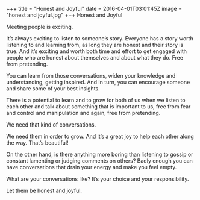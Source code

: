 +++
title = "Honest and Joyful"
date = 2016-04-01T03:01:45Z
image = "honest and joyful.jpg"
+++
Honest and Joyful

Meeting people is exciting.

It’s always exciting to listen to someone’s story. Everyone has a story worth listening to and learning from, as long they are honest and their story is true. And it’s exciting and worth both time and effort to get engaged with people who are honest about themselves and about what they do. Free from pretending.

You can learn from those conversations, widen your knowledge and understanding, getting inspired. And in turn, you can encourage someone and share some of your best insights.

There is a potential to learn and to grow for both of us when we listen to each other and talk about something that is important to us, free from fear and control and manipulation and again, free from pretending.

We need that kind of conversations.

We need them in order to grow. And it’s a great joy to help each other along the way. That’s beautiful!

On the other hand, is there anything more boring than listening to gossip or constant lamenting or judging comments on others? Badly enough you can have conversations that drain your energy and make you feel empty.

What are your conversations like? It’s your choice and your responsibility.

Let them be honest and joyful.
